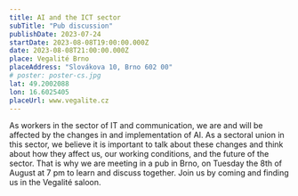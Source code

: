 ```yaml
---
title: AI and the ICT sector
subTitle: "Pub discussion"
publishDate: 2023-07-24
startDate: 2023-08-08T19:00:00.000Z
date: 2023-08-08T21:00:00.000Z
place: Vegalité Brno
placeAddress: "Slovákova 10, Brno 602 00"
# poster: poster-cs.jpg
lat: 49.2002088
lon: 16.6025405
placeUrl: www.vegalite.cz
---
```


As workers in the sector of IT and communication, we are and will be affected by the changes in and implementation of AI. As a sectoral union in this sector, we believe it is important to talk about these changes and think about how they affect us, our working conditions, and the future of the sector.
That is why we are meeting in a pub in Brno, on Tuesday the 8th of August at 7 pm to learn and discuss together.
Join us by coming and finding us in the Vegalité saloon.
